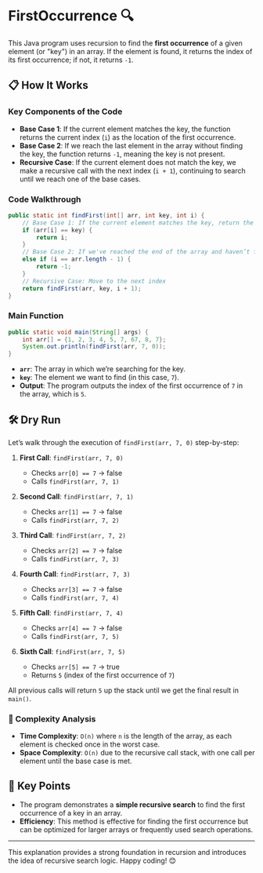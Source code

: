 

# FirstOccurrence 🔍

This Java program uses recursion to find the **first occurrence** of a given element (or "key") in an array. If the element is found, it returns the index of its first occurrence; if not, it returns `-1`.

## 📋 How It Works

### Key Components of the Code

- **Base Case 1**: If the current element matches the key, the function returns the current index (`i`) as the location of the first occurrence.
- **Base Case 2**: If we reach the last element in the array without finding the key, the function returns `-1`, meaning the key is not present.
- **Recursive Case**: If the current element does not match the key, we make a recursive call with the next index (`i + 1`), continuing to search until we reach one of the base cases.

### Code Walkthrough

```java
public static int findFirst(int[] arr, int key, int i) {
    // Base Case 1: If the current element matches the key, return the index
    if (arr[i] == key) {
        return i;
    }
    // Base Case 2: If we've reached the end of the array and haven’t found the key, return -1
    else if (i == arr.length - 1) {
        return -1;
    }
    // Recursive Case: Move to the next index
    return findFirst(arr, key, i + 1);
}
```

### Main Function

```java
public static void main(String[] args) {
    int arr[] = {1, 2, 3, 4, 5, 7, 67, 8, 7};
    System.out.println(findFirst(arr, 7, 0));
}
```

- **`arr`**: The array in which we’re searching for the key.
- **`key`**: The element we want to find (in this case, `7`).
- **Output**: The program outputs the index of the first occurrence of `7` in the array, which is `5`.

## 🛠️ Dry Run

Let’s walk through the execution of `findFirst(arr, 7, 0)` step-by-step:

1. **First Call**: `findFirst(arr, 7, 0)`
   - Checks `arr[0] == 7` → false
   - Calls `findFirst(arr, 7, 1)`

2. **Second Call**: `findFirst(arr, 7, 1)`
   - Checks `arr[1] == 7` → false
   - Calls `findFirst(arr, 7, 2)`

3. **Third Call**: `findFirst(arr, 7, 2)`
   - Checks `arr[2] == 7` → false
   - Calls `findFirst(arr, 7, 3)`

4. **Fourth Call**: `findFirst(arr, 7, 3)`
   - Checks `arr[3] == 7` → false
   - Calls `findFirst(arr, 7, 4)`

5. **Fifth Call**: `findFirst(arr, 7, 4)`
   - Checks `arr[4] == 7` → false
   - Calls `findFirst(arr, 7, 5)`

6. **Sixth Call**: `findFirst(arr, 7, 5)`
   - Checks `arr[5] == 7` → true
   - Returns `5` (index of the first occurrence of `7`)

All previous calls will return `5` up the stack until we get the final result in `main()`.

### 🧩 Complexity Analysis

- **Time Complexity**: `O(n)` where `n` is the length of the array, as each element is checked once in the worst case.
- **Space Complexity**: `O(n)` due to the recursive call stack, with one call per element until the base case is met.

## 🎯 Key Points

- The program demonstrates a **simple recursive search** to find the first occurrence of a key in an array.
- **Efficiency**: This method is effective for finding the first occurrence but can be optimized for larger arrays or frequently used search operations.

---

This explanation provides a strong foundation in recursion and introduces the idea of recursive search logic. Happy coding! 😊